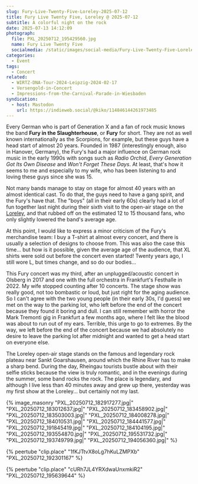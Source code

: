 ```yaml
---
slug: Fury-Live-Twenty-Five-Loreley-2025-07-12
title: Fury Live Twenty Five, Loreley @ 2025-07-12
subtitle: A colorful night on the rock 
date: 2025-07-13 14:12:09
photograph:
  file: PXL_20250712_195429560.jpg
  name: Fury Live Twenty Five
  socialmedia: /static/images/social-media/Fury-Live-Twenty-Five-Loreley-2025-07-12.jpg
categories:
  - Event
tags:
  - Concert
related:
  - WIRTZ-DNA-Tour-2024-Leipzig-2024-02-17
  - Versengold-in-Concert
  - Impressions-from-the-Carnival-Parade-in-Wiesbaden
syndication:
  - host: Mastodon
    url: https://indieweb.social/@kiko/114846144261973485
---
```


Every German who is part of Generation X and a fan of rock music knows the band **Fury in the Slaughterhouse**, or **Fury** for short. They are not as well known internationally as the Scorpions, for example, but these guys have a head start of almost 20 years. Founded in 1987 (interestingly enough, also in Hanover, Germany), the Fury's had a major influence on German rock music in the early 1990s with songs such as _Radio Orchid_, _Every Generation Got Its Own Disease_ and _Won't Forget These Days_. At least, that's how it seems to me and especially to my wife, who has been listening to and loving these guys since she was 15.

Not many bands manage to stay on stage for almost 40 years with an almost identical cast. To do that, the guys need to have a gang spirit, and the Fury's have that. The "boys" (all in their early 60s) clearly had a lot of fun together last night during their sixth visit to the open-air stage on the [Loreley](https://en.wikipedia.org/wiki/Freilichtb%c3%bchne_Loreley), and that rubbed off on the estimated 12 to 15 thousand fans, who only slightly lowered the band's average age.

<!-- more -->

At this point, I would like to express a minor criticism of the Fury's merchandise team: I buy a T-shirt at almost every concert, and there is usually a selection of designs to choose from. This was also the case this time... but how is it possible, given the average age of the audience, that XL shirts were sold out before the concert even started! Twenty years ago, I still wore L, but times change, and so do our bodies...

This Fury concert was my third, after an unplugged/acoustic concert in Olsberg in 2017 and one with the full orchestra in Frankfurt's Festhalle in 2022. My wife stopped counting after 10 concerts. The stage show was really good, not too bombastic or loud, but just right for the aging audience. So I can't agree with the two young people (in their early 30s, I'd guess) we met on the way to the parking lot, who left before the end of the concert because they found it boring and dull. I can still remember with horror the Mark Tremonti gig in Frankfurt a few months ago, where I felt like the blood was about to run out of my ears. Terrible, this urge to go to extremes.
By the way, we left before the end of the concert because we had absolutely no desire to leave the parking lot after midnight and wanted to get a head start on everyone else.

The Loreley open-air stage stands on the famous and legendary rock plateau near Sankt Goarshausen, around which the Rhine River has to make a sharp bend. During the day, Rheingau tourists bustle about with their selfie sticks because the view is truly romantic, and in the evenings during the summer, some band rocks the rock. The place is legendary, and although I live less than 40 minutes away and grew up there, yesterday was my first show at the Loreley... but certainly not my last.

{% image_masonry
"PXL_20250712_182917277.jpg|"
"PXL_20250712_183012637.jpg|"
"PXL_20250712_183458902.jpg|"
"PXL_20250712_183503003.jpg|"
"PXL_20250712_184008278.jpg|"
"PXL_20250712_184010531.jpg|"
"PXL_20250712_184441577.jpg|"
"PXL_20250712_191845419.jpg|"
"PXL_20250712_184104195.jpg|"
"PXL_20250712_193554870.jpg|"
"PXL_20250712_195531732.jpg|"
"PXL_20250712_193749799.jpg|"
"PXL_20250712_194056360.jpg|"
%}

{% peertube "clip.place" "1fKJTtvX8oLg7hKuLZMPXb" "PXL_20250712_192301167" %}

{% peertube "clip.place" "cURh7JL4YRXdwaUnxmkiR2" "PXL_20250712_195639644" %}
